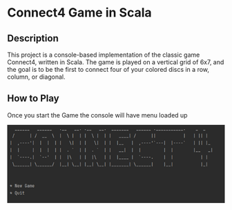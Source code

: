 # Connect4 Game in Scala

## Description
This project is a console-based implementation of the classic game Connect4, written in Scala. The game is played on a vertical grid of 6x7, and the goal is to be the first to connect four of your colored discs in a row, column, or diagonal.

## How to Play

Once you start the Game the console will have menu loaded up

![img.png](screenshots/img.png)
